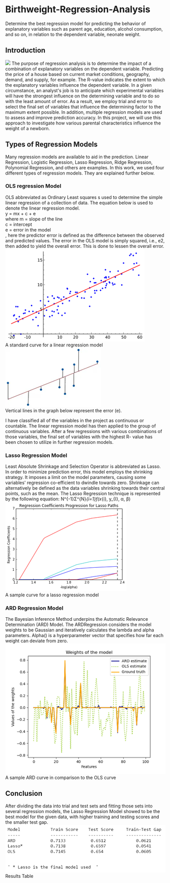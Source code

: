 # Birthweight-Regression-Analysis
Determine the best regression model for predicting the behavior of explanatory variables such as parent age, education, alcohol consumption, and so on, in relation to the dependent variable, neonate weight.
## Introduction
<img src="Images/Model summary.PNG?raw=true"/>
The purpose of regression analysis is to determine the impact of a combination of explanatory variables on the dependent variable. Predicting the price of a house based on current market conditions, geography, demand, and supply, for example. The R-value indicates the extent to which the explanatory variables influence the dependent variable. In a given circumstance, an analyst's job is to anticipate which experimental variables will have the strongest influence on the determining variable and to do so with the least amount of error. As a result, we employ trial and error to select the final set of variables that influence the determining factor to the maximum extent possible. In addition, multiple regression models are used to assess and improve prediction accuracy. In this project, we will use this approach to investigate how various parental characteristics influence the weight of a newborn.

## Types of Regression Models
Many regression models are available to aid in the prediction. Linear Regression, Logistic Regression, Lasso Regression, Ridge Regression, Polynomial Regression, and others are examples. In this work, we used four different types of regression models. They are explained further below.
### OLS regression Model
OLS abbreviated as Ordinary Least squares s used to determine the simple linear regression of a collection of data. The equation below is used to denote the linear regression model.</br>
y = mx + c + e </br>
where m = slope of the line </br>
      c = intercept </br>
      e = error in the model </br>, here the predictor error is defined as the difference between the observed and predicted values.
The error in the OLS model is simply squared, i.e., e2, then added to yield the overall error. This is done to lessen the overall error.</br>
<img src="Images/Linear regression.PNG?raw=true"/> </br>
A standard curve for a linear regression model</br>
<img src="Images/OLS Model.PNG?raw=true"/> </br>
Vertical lines in the graph below represent the error (e).</br>


 I have classified all of the variables in the project as continuous or countable. The linear regression model has then applied to the group of continuous variables. After a few regressions with various combinations of those variables, the final set of variables with the highest R- value has been chosen to utilize in further regression models.
### Lasso Regression Model
Least Absolute Shrinkage and Selection Operator is abbreviated as Lasso. In order to minimize prediction error, this model employs the shrinking strategy. It imposes a limit on the model parameters, causing some variables' regression co-efficient to dwindle towards zero. Shrinkage can alternatively be defined as the data variables shrinking towards their central points, such as the mean.
The Lasso Regression technique is represented by the following equation:
N^{-1}Σ^{N}_{i=1}f(x_{i}, y_{I}, α, β) </br>
<img src="Images/Lasso Regression.PNG?raw=true"/> </br>
A sample curve for a lasso regression model</br>
### ARD Regression Model
The Bayesian Inference Method underpins the Automatic Relevance Determination (ARD) Model. The ARDRegression considers the model weights to be Gaussian and iteratively calculates the lambda and alpha parameters. Alpha() is a hyperparameter vector that specifies how far each weight can deviate from zero.</br>
<img src="Images/ARD Model.PNG?raw=true"/> </br>
A sample ARD curve in comparison to the OLS curve</br>
## Conclusion
After dividing the data into trial and test sets and fitting those sets into several regression models, the Lasso Regression Model showed to be the best model for the given data, with higher training and testing scores and the smaller test gap.</br>
<img src="Images/Regression Models Output Table.PNG?raw=true"/> </br>
Results Table</br>
